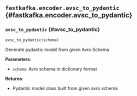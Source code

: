 ## `fastkafka.encoder.avsc_to_pydantic` {#fastkafka.encoder.avsc_to_pydantic}

### `avsc_to_pydantic` {#avsc_to_pydantic}

```py
avsc_to_pydantic(schema)
```

Generate pydantic model from given Avro Schema

**Parameters**:
- `schema`: Avro schema in dictionary format

**Returns**:
- Pydantic model class built from given avro schema

